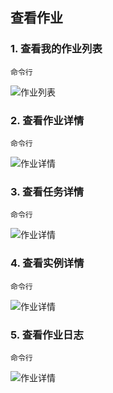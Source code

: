 ## 查看作业
### 1. 查看我的作业列表

`命令行`

![作业列表]()

### 2. 查看作业详情

`命令行`

![作业详情]()

### 3. 查看任务详情

`命令行`

![作业详情]()

### 4. 查看实例详情

`命令行`

![作业详情]()

### 5. 查看作业日志

`命令行`

![作业详情]()